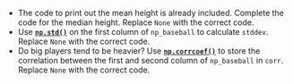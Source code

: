 + The code to print out the mean height is already included. Complete the code for the median height. Replace `None` with the correct code.
+ Use [**`np.std()`**](http://docs.scipy.org/doc/numpy-1.10.0/reference/generated/numpy.std.html) on the first column of `np_baseball` to calculate `stddev`. Replace `None` with the correct code.
+ Do big players tend to be heavier? Use [**`np.corrcoef()`**](http://docs.scipy.org/doc/numpy-1.10.0/reference/generated/numpy.corrcoef.html) to store the correlation between the first and second column of `np_baseball` in `corr`. Replace `None` with the correct code.